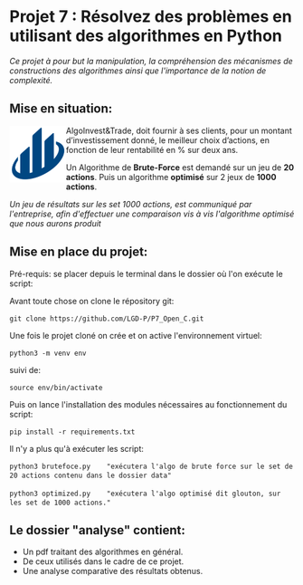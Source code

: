
# Projet 7 : Résolvez des problèmes en utilisant des algorithmes en Python 

*Ce projet à pour but la manipulation, la compréhension des mécanismes de constructions des algorithmes ainsi que l'importance de la notion de complexité.*

## Mise en situation: 

<img align="left" width="100" height="100" src="data/algo&trade.png">AlgoInvest&Trade, doit fournir à ses clients, pour un montant d’investissement donné, le meilleur choix d’actions, en fonction de leur rentabilité en % sur deux ans. 

  Un Algorithme de **Brute-Force** est demandé sur un jeu de **20 actions**. Puis un algorithme **optimisé** sur 2 jeux de **1000 actions**.

*Un jeu de résultats sur les set 1000 actions, est communiqué par l'entreprise, afin d'effectuer une comparaison vis à vis l'algorithme optimisé que nous aurons produit*
    
## Mise en place du projet: 

Pré-requis: se placer depuis le terminal dans le dossier où l'on exécute le script:

Avant toute chose on clone le répository git:

    git clone https://github.com/LGD-P/P7_Open_C.git

Une fois le projet cloné on crée et on active l'environnement virtuel:

    python3 -m venv env

suivi de:

    source env/bin/activate
  

Puis on lance l'installation des modules nécessaires au fonctionnement du script:

    pip install -r requirements.txt


Il n'y a plus qu'à exécuter les script:

    python3 brutefoce.py    "exécutera l'algo de brute force sur le set de 20 actions contenu dans le dossier data"

    python3 optimized.py    "exécutera l'algo optimisé dit glouton, sur les set de 1000 actions." 


## Le dossier "analyse" contient:
*  Un pdf traitant des algorithmes en général.
*  De ceux utilisés dans le cadre de ce projet.
*  Une analyse comparative des résultats obtenus.
